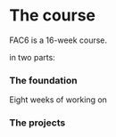 # The course

FAC6 is a 16-week course. 


in two parts:

### The foundation
Eight weeks of working on 


### The projects
